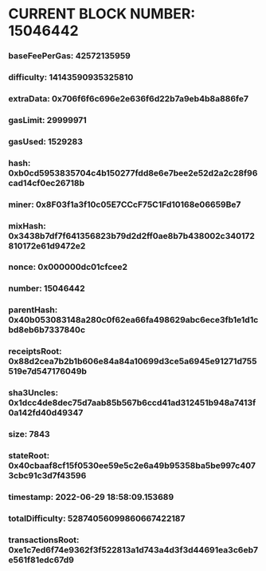 # CURRENT BLOCK NUMBER: 15046442

### baseFeePerGas: 42572135959
### difficulty: 14143590935325810
### extraData: 0x706f6f6c696e2e636f6d22b7a9eb4b8a886fe7
### gasLimit: 29999971
### gasUsed: 1529283
### hash: 0xb0cd5953835704c4b150277fdd8e6e7bee2e52d2a2c28f96cad14cf0ec26718b
### miner: 0x8F03f1a3f10c05E7CCcF75C1Fd10168e06659Be7
### mixHash: 0x3438b7df7f641356823b79d2d2ff0ae8b7b438002c340172810172e61d9472e2
### nonce: 0x000000dc01cfcee2
### number: 15046442
### parentHash: 0x40b053083148a280c0f62ea66fa498629abc6ece3fb1e1d1cbd8eb6b7337840c
### receiptsRoot: 0x88d2cea7b2b1b606e84a84a10699d3ce5a6945e91271d755519e7d547176049b
### sha3Uncles: 0x1dcc4de8dec75d7aab85b567b6ccd41ad312451b948a7413f0a142fd40d49347
### size: 7843
### stateRoot: 0x40cbaaf8cf15f0530ee59e5c2e6a49b95358ba5be997c4073cbc91c3d7f43596
### timestamp: 2022-06-29 18:58:09.153689
### totalDifficulty: 52874056099860667422187
### transactionsRoot: 0xe1c7ed6f74e9362f3f522813a1d743a4d3f3d44691ea3c6eb7e561f81edc67d9
